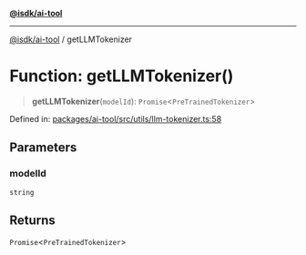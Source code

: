 [**@isdk/ai-tool**](../README.md)

***

[@isdk/ai-tool](../globals.md) / getLLMTokenizer

# Function: getLLMTokenizer()

> **getLLMTokenizer**(`modelId`): `Promise`\<`PreTrainedTokenizer`\>

Defined in: [packages/ai-tool/src/utils/llm-tokenizer.ts:58](https://github.com/isdk/ai-tool.js/blob/62dd65284e1c50d2e8546a14ae292154369bdb2c/src/utils/llm-tokenizer.ts#L58)

## Parameters

### modelId

`string`

## Returns

`Promise`\<`PreTrainedTokenizer`\>
